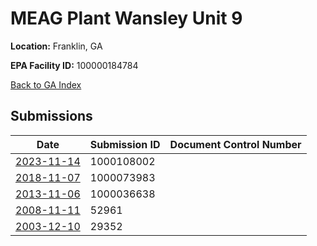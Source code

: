 # MEAG Plant Wansley Unit 9

**Location:** Franklin, GA

**EPA Facility ID:** 100000184784

[Back to GA Index](../../index.md)

## Submissions

| Date | Submission ID | Document Control Number |
|------|--------------|-------------------------|
| [2023-11-14](submissions/1000108002.md) | 1000108002 |  |
| [2018-11-07](submissions/1000073983.md) | 1000073983 |  |
| [2013-11-06](submissions/1000036638.md) | 1000036638 |  |
| [2008-11-11](submissions/52961.md) | 52961 |  |
| [2003-12-10](submissions/29352.md) | 29352 |  |
